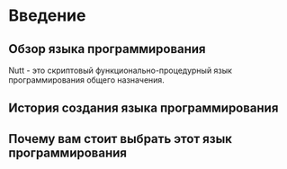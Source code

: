 # Введение

## Обзор языка программирования

Nutt - это скриптовый функционально-процедурный язык программирования общего назначения.

## История создания языка программирования

## Почему вам стоит выбрать этот язык программирования



